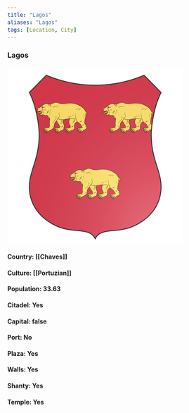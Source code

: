 ```yaml
---
title: "Lagos"
aliases: "Lagos"
tags: [Location, City]
---
```

### Lagos
![](attachment/506de5a5af377f3af787ad813b0d0559.svg)

#### Country: [[Chaves]]

#### Culture: [[Portuzian]]

#### Population: 33.63

#### Citadel: Yes

#### Capital: false

#### Port: No

#### Plaza: Yes

#### Walls: Yes

#### Shanty: Yes

#### Temple: Yes

